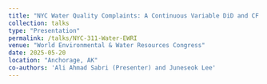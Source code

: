 ```yaml
---
title: "NYC Water Quality Complaints: A Continuous Variable DiD and CF Analysis from 2010 to 2024"
collection: talks
type: "Presentation"
permalink: /talks/NYC-311-Water-EWRI
venue: "World Environmental & Water Resources Congress"
date: 2025-05-20
location: "Anchorage, AK"
co-authors: 'Ali Ahmad Sabri (Presenter) and Juneseok Lee'
---
```


<!-- Google tag (gtag.js) -->
<script async src="https://www.googletagmanager.com/gtag/js?id=G-Q95WSVMDNZ"></script>
<script>
  window.dataLayer = window.dataLayer || [];
  function gtag(){dataLayer.push(arguments);}
  gtag('js', new Date());

  gtag('config', 'G-Q95WSVMDNZ');
</script>